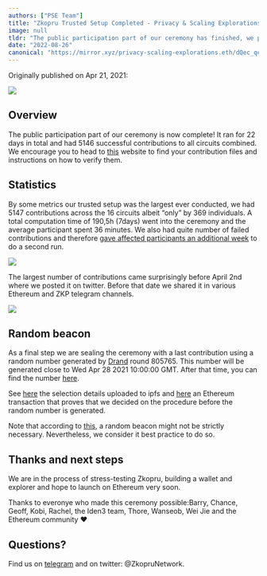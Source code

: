 ```yaml
---
authors: ["PSE Team"]
title: "Zkopru Trusted Setup Completed - Privacy & Scaling Explorations"
image: null
tldr: "The public participation part of our ceremony has finished, we provide verification details, stats and announce a random beacon"
date: "2022-08-26"
canonical: "https://mirror.xyz/privacy-scaling-explorations.eth/dQec_qe4VOcKoVH9OH42Ef9WuSqyAJ6S40jRrZ_Mw7g"
---
```


Originally published on Apr 21, 2021:

![](https://miro.medium.com/max/800/1*gMaocyEjDLJjGXygZ_xfYA.png)

## **Overview**

The public participation part of our ceremony is now complete! It ran for 22 days in total and had 5146 successful contributions to all circuits combined. We encourage you to head to [this](https://storage.googleapis.com/zkopru-mpc-files/index.html) website to find your contribution files and instructions on how to verify them.

## **Statistics**

By some metrics our trusted setup was the largest ever conducted, we had 5147 contributions across the 16 circuits albeit “only” by 369 individuals. A total computation time of 190,5h (7days) went into the ceremony and the average participant spent 36 minutes. We also had quite number of failed contributions and therefore [gave affected participants an additional week](https://thore-hildebrandt.medium.com/zkopru-ceremony-final-call-and-failed-contributions-5a787cb4885e) to do a second run.

![](https://miro.medium.com/max/916/1*FZtgLoyw52l_fC-YGxyX8g.png)

The largest number of contributions came surprisingly before April 2nd where we posted it on twitter. Before that date we shared it in various Ethereum and ZKP telegram channels.

![](https://miro.medium.com/max/1046/1*V39MuaZXu3bhVRR-tnVJmw.png)

## **Random beacon**

As a final step we are sealing the ceremony with a last contribution using a random number generated by [Drand](https://drand.love/) round 805765. This number will be generated close to Wed Apr 28 2021 10:00:00 GMT. After that time, you can find the number [here](https://drand.cloudflare.com/public/805765).

See [here](https://gateway.pinata.cloud/ipfs/QmYeACjxL4woX9a1SvN6msg1BuKP69oJ5t4KFq5BMDK5NJ) the selection details uploaded to ipfs and [here](https://etherscan.io/tx/0xbe0a7768542e35f44fb1d8658209c94ebdf3604c141429943e9e5ebedf366cc0) an Ethereum transaction that proves that we decided on the procedure before the random number is generated.

Note that according to [this](https://electriccoin.co/blog/reinforcing-the-security-of-the-sapling-mpc/), a random beacon might not be strictly necessary. Nevertheless, we consider it best practice to do so.

## **Thanks and next steps**

We are in the process of stress-testing Zkopru, building a wallet and explorer and hope to launch on Ethereum very soon.

Thanks to everonye who made this ceremony possible:Barry, Chance, Geoff, Kobi, Rachel, the Iden3 team, Thore, Wanseob, Wei Jie and the Ethereum community ❤

## Questions?

Find us on [telegram](https://t.me/zkopru) and on twitter: @ZkopruNetwork.
